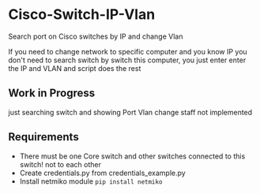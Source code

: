 # Cisco-Switch-IP-Vlan

Search port on Cisco switches by IP and change Vlan

If you need to change network to specific computer and you know IP you don't need to search switch by switch this computer, you just enter enter the IP and VLAN and script does the rest

## Work in Progress

just searching switch and showing Port
Vlan change staff not implemented

## Requirements

- There must be one Core switch and other switches connected to this switch! not to each other
- Create credentials.py from credentials_example.py
- Install netmiko module `pip install netmiko`
